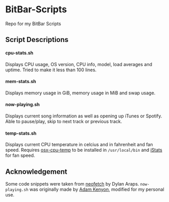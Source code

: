 # BitBar-Scripts
Repo for my BitBar Scripts

## Script Descriptions
#### cpu-stats.sh
Displays CPU usage, OS version, CPU info, model, load averages and uptime. Tried to make it less than 100 lines.

#### mem-stats.sh
Displays memory usage in GiB, memory usage in MiB and swap usage.

#### now-playing.sh
Displays current song information as well as opening up iTunes or Spotify. Able to pause/play, skip to next track or previous track.

#### temp-stats.sh
Displays current CPU temperature in celcius and in fahrenheit and fan speed. Requires [osx-cpu-temp](https://github.com/lavoiesl/osx-cpu-temp) to be installed in `/usr/local/bin` and [iStats](https://github.com/Chris911/iStats) for fan speed.

## Acknowledgement
Some code snippets were taken from [neofetch](https://github.com/dylanaraps/neofetch) by Dylan Araps. `now-playing.sh` was originally made by [Adam Kenyon](https://github.com/adampk90), modified for my personal use.